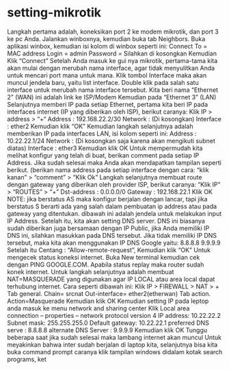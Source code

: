 # setting-mikrotik
 Langkah pertama adalah, koneksikan port 2 ke modem mikrotik, dan port 3 ke pc Anda. Jalankan winboxnya, kemudian buka tab Neighbors.  Buka aplikasi winbox, kemudian isi kolom di winbox seperti ini:  Connect To = MAC address Login = admin Password = Silahkan di kosongkan Kemudian Klik “Connect”      Setelah Anda masuk ke gui nya mikrotik, pertama-tama kita akan mulai dengan merubah nama interface, agar tidak menyulitkan Anda untuk mencari port mana untuk mana. Klik tombol Interface maka akan muncul jendela baru, yaitu list interface. Double klik pada salah satu interface untuk merubah nama interface tersebut. Kita beri nama  “Ethernet 2” (WAN) ini adalah link ke ISP/Modem Kemudian pada “Ethernet 3” (LAN)    Selanjutnya memberi IP pada setiap Ethernet, pertama kita beri IP pada interfaces internet (IP yang diberikan oleh ISP), berikut caranya: Klik IP > address > “+“ Address : 192.168.22.2/30 Network : (Di kosongkan) Interface : ether2 Kemudian klik “OK”  Kemudian langkah selanjutnya adalah memberikan IP pada interfaces LAN, isi kolom seperti ini: Address : 10.22.22.1/24 Network : (Di kosongkan saja karena akan mengikuti subnet diatas) Interface : ether3 Kemudian klik OK    Untuk mempermudah kita melihat konfigur yang telah di buat, berikan comment pada setiap IP Address. Jika sudah selesai maka Anda akan mendapatkan tampilan seperti berikut. (berikan nama address pada setiap interface dengan cara: “klik kanan” > “comment” > “Klik Ok”   Langkah selanjutnya membuat route dengan gateway yang diberikan oleh provider ISP, berikut caranya: “Klik IP” > “ROUTES” > “+” Dst-address : 0.0.0.0/0 Gateway : 192.168.22.1 Klik OK NOTE: jika berstatus AS maka konfigur berjalan dengan lancar, tapi jika berstatus S berarti ada yang salah dalam pembuatan ip address atau pada gateway yang ditentukan.    dibawah ini adalah jendela untuk melakukan input IP Address.  Setelah itu, kita akan setting DNS server. DNS ini biasanya sudah diberikan juga bersamaan dengan IP Public, jika Anda memiliki IP DNS ini, silahkan masukkan pada DNS tersebut. Jika tidak memiliki IP DNS tersebut, maka kita akan menggunakan IP DNS Google yaitu:  8.8.8.8 9.9.9.9 Setelah itu Centang : “Allow-remote-request”, Kemudian klik “OK”     Untuk mengecek status koneksi internet. Buka New terminal kemudian cek dengan PING GOOGLE.COM. Apabila status replay maka router sudah konek internet.  Untuk langkah selanjutnya adalah membuat NAT=MASQUERADE yang digunakan agar IP LOCAL atau area local dapat terhubung internet. Cara seperti dibawah ini: Klik IP > FIREWALL > NAT > + Tab general. Chain= srcnat Out-interface= ether2(etherwan) Tab action. Action=Masquerade Kemudian klik OK      Kemudian setting IP pada leptop anda masuk ke menu network and sharing center Klik Local area connection – properties – network protocol version 4 IP address: 10.22.22.2 Subnet mask: 255.255.255.0 Default gateway: 10.22.22.1 preferred DNS serve : 8.8.8.8 alternate DNS Server : 9.9.9.9 Kemudian klik OK  Tunggu beberapa saat jika sudah selesai maka lambang internet akan muncul    Untuk meyakinkan bahwa inter sudah berjalan di laptop kita, selanjutnya bisa kita buka command prompt caranya klik tampilan windows didalam kotak search programs, ket
